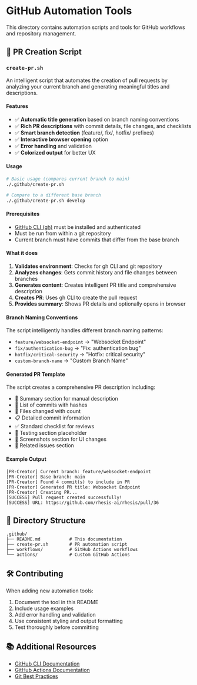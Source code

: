 # GitHub Automation Tools

This directory contains automation scripts and tools for GitHub workflows and repository management.

## 🚀 PR Creation Script

### `create-pr.sh`

An intelligent script that automates the creation of pull requests by analyzing your current branch and generating meaningful titles and descriptions.

#### Features

- ✅ **Automatic title generation** based on branch naming conventions
- ✅ **Rich PR descriptions** with commit details, file changes, and checklists
- ✅ **Smart branch detection** (feature/, fix/, hotfix/ prefixes)
- ✅ **Interactive browser opening** option
- ✅ **Error handling** and validation
- ✅ **Colorized output** for better UX

#### Usage

```bash
# Basic usage (compares current branch to main)
./.github/create-pr.sh

# Compare to a different base branch
./.github/create-pr.sh develop
```

#### Prerequisites

- [GitHub CLI (gh)](https://cli.github.com/) must be installed and authenticated
- Must be run from within a git repository
- Current branch must have commits that differ from the base branch

#### What it does

1. **Validates environment**: Checks for gh CLI and git repository
2. **Analyzes changes**: Gets commit history and file changes between branches
3. **Generates content**: Creates intelligent PR title and comprehensive description
4. **Creates PR**: Uses gh CLI to create the pull request
5. **Provides summary**: Shows PR details and optionally opens in browser

#### Branch Naming Conventions

The script intelligently handles different branch naming patterns:

- `feature/websocket-endpoint` → "Websocket Endpoint"
- `fix/authentication-bug` → "Fix: authentication bug"
- `hotfix/critical-security` → "Hotfix: critical security"
- `custom-branch-name` → "Custom Branch Name"

#### Generated PR Template

The script creates a comprehensive PR description including:

- 📝 Summary section for manual description
- 🔄 List of commits with hashes
- 📁 Files changed with count
- 📋 Detailed commit information
- ✅ Standard checklist for reviews
- 🧪 Testing section placeholder
- 📸 Screenshots section for UI changes
- 🔗 Related issues section

#### Example Output

```
[PR-Creator] Current branch: feature/websocket-endpoint
[PR-Creator] Base branch: main
[PR-Creator] Found 4 commit(s) to include in PR
[PR-Creator] Generated PR title: Websocket Endpoint
[PR-Creator] Creating PR...
[SUCCESS] Pull request created successfully!
[SUCCESS] URL: https://github.com/rhesis-ai/rhesis/pull/36
```

## 📁 Directory Structure

```
.github/
├── README.md           # This documentation
├── create-pr.sh        # PR automation script
├── workflows/          # GitHub Actions workflows
└── actions/            # Custom GitHub Actions
```

## 🛠 Contributing

When adding new automation tools:

1. Document the tool in this README
2. Include usage examples
3. Add error handling and validation
4. Use consistent styling and output formatting
5. Test thoroughly before committing

## 📚 Additional Resources

- [GitHub CLI Documentation](https://cli.github.com/manual/)
- [GitHub Actions Documentation](https://docs.github.com/en/actions)
- [Git Best Practices](https://git-scm.com/book/en/v2) 
